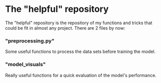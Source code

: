 # The "helpful" repository
The "helpful" repository is the repository of my functions and tricks that could be fit in almost any project.
There are 2 files by now:
### "preprocessing.py"
Some useful functions to process the data sets before training the model.
### "model_visuals"
Really useful functions for a quick evaluation of the model's performance.
